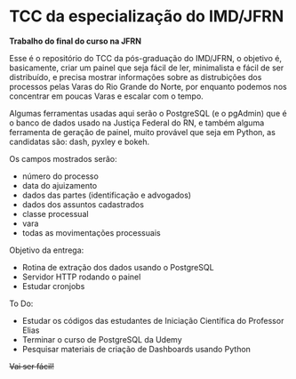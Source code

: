 # TCC da especialização do IMD/JFRN
**Trabalho do final do curso na JFRN**

Esse é o repositório do TCC da pós-graduação do IMD/JFRN, o objetivo é, basicamente, criar um painel que seja fácil de ler, minimalista e fácil de ser distribuído, e precisa mostrar informações sobre as distrubições dos processos pelas Varas do Rio Grande do Norte, por enquanto podemos nos concentrar em poucas Varas e escalar com o tempo. 

Algumas ferramentas usadas aqui serão o PostgreSQL (e o pgAdmin) que é o banco de dados usado na Justiça Federal do RN, e também alguma ferramenta de geração de painel, muito provável que seja em Python, as candidatas são: dash, pyxley e bokeh. 

Os campos mostrados serão: 

- número do processo
- data do ajuizamento
- dados das partes (identificação e advogados)
- dados dos assuntos cadastrados
- classe processual
- vara 
- todas as movimentações processuais

Objetivo da entrega: 

- Rotina de extração dos dados usando o PostgreSQL
- Servidor HTTP rodando o painel
- Estudar cronjobs

To Do:

- Estudar os códigos das estudantes de Iniciação Científica do Professor Elias
- Terminar o curso de PostgreSQL da Udemy
- Pesquisar materiais de criação de Dashboards usando Python

<s>Vai ser fácil!</s>
